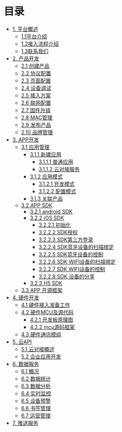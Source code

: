 # 目录

* [1. 平台概述](./source/zh-cn/overview/index.md)
	* [1.1平台介绍](./source/zh-cn/overview/platform_introduction.md)
	* [1.2接入流程介绍](./source/zh-cn/overview/access_flow_introduction.md)
	* [1.3联系我们](./source/zh-cn/overview/contact_us.md)
* [2. 产品开发](./source/zh-cn/product/index.md)
	* [2.1 创建产品](./source/zh-cn/product/product.md)
	* [2.2 协议配置](./source/zh-cn/product/protocol_config.md)
	* [2.3 页面配置](./source/zh-cn/product/page_config.md)
	* [2.4 设备调试](./source/zh-cn/product/debugging.md)
	* [2.5 接入方案](./source/zh-cn/product/access_scheme.md)
	* [2.6 联网配置](./source/zh-cn/product/network_config.md)
	* [2.7 固件升级](./source/zh-cn/product/upgrade.md)
	* [2.8 MAC管理](./source/zh-cn/product/mac.md)
	* [2.9 发布产品](./source/zh-cn/product/publish_product.md)
	* [2.10 品牌管理](./source/zh-cn/product/brand.md)
* [3. APP开发](./source/zh-cn/app/index.md)
	* [3.1 应用管理](./source/zh-cn/app/application/application.md)
		* [3.1.1 新建应用](./source/zh-cn/app/application/application.md)
			* [3.1.1.1 普通应用]()
			* [3.1.1.2 云对接服务]()
		* [3.1.2 应用模式]()
			* [3.1.2.1 开发模式]()
			* [3.1.2.2 配置模式]()
		* [3.1.3 关联产品]()
	* [3.2 APP SDK](./source/zh-cn/app/SDK/index.md)
		* [3.2.1 android SDK](./source/zh-cn/app/SDK/android.md)
		* [3.2.2 iOS SDK](./source/zh-cn/app/SDK/ios.md)
			* [3.2.2.1 初始化](./source/zh-cn/app/SDK/iOSSDK/iOS_init.md)
			* [3.2.2.2 SDK授权](./source/zh-cn/app/SDK/iOSSDK/iOS_Auth.md)
			* [3.2.2.3 SDK第三方登录](./source/zh-cn/app/SDK/iOSSDK/iOS_third_login.md)
			* [3.2.2.4 SDK蓝牙设备的扫描绑定](./source/zh-cn/app/SDK/iOSSDK/iOS_BLE_Scan_Bind.md)
			* [3.2.2.5 SDK蓝牙设备的控制](./source/zh-cn/app/SDK/iOSSDK/iOS_Device_Share.md)
			* [3.2.2.6 SDK WIFI设备的扫描绑定](./source/zh-cn/app/SDK/iOSSDK/iOS_WIFI_Scan.md)
			* [3.2.2.7 SDK WIFI设备的控制](./source/zh-cn/app/SDK/iOSSDK/iOS_WIFI_Controller.md)
			* [3.2.2.8 SDK 设备的分享](./source/zh-cn/app/SDK/iOSSDK/iOS_Device_Share.md)
		* [3.2.3 H5 SDK](./source/zh-cn/app/SDK/H5.md)
	* [3.3 APP 开源框架](./source/zh-cn/App/app.md)
* [4. 硬件开发](./source/zh-cn/device/index.md)
	* [4.1 硬件接入准备工作]()
	* [4.2 硬件MCU及源代码]()
		* [4.2.1 开发板原理图]()
		* [4.2.2 mcu源码框架]()
	* [4.3 硬件通讯模组]()
* [5. 云API](./source/zh-cn/cloudAPI/index.md)
	* [5.1 云对接概述]()
	* [5.2 企业应用开发]()
* [6. 数据服务](./source/zh-cn/dataservice/index.md)
	* [6.1 概况]()
	* [6.2 数据统计]()
	* [6.3 数据分析]()
	* [6.4 实时监控]()
	* [6.5 设备预警]()
	* [6.6 书签管理]()
	* [6.7 运营管理]()
* [7. 推送服务](./source/zh-cn/datapush/index.md)